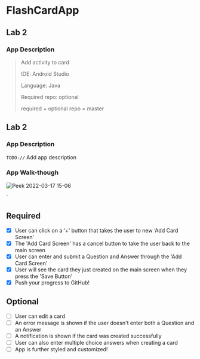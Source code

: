 # FlashCardApp

## Lab 2

### App Description

> Add activity to card
> 
> IDE: Android Studio
> 
> Language: Java 
> 
> Required repo: optional
> 
> required + optional repo = master 

## Lab 2

### App Description
`TODO://` Add app description

### App Walk-though

![Peek 2022-03-17 15-06](https://user-images.githubusercontent.com/49354774/158878146-2f344cb3-1651-498e-a517-1a0973ee4f11.gif)

`
## Required
- [x] User can click on a ‘+’ button that takes the user to new ‘Add Card Screen’
- [x] The 'Add Card Screen' has a cancel button to take the user back to the main screen
- [x] User can enter and submit a Question and Answer through the 'Add Card Screen'
- [x] User will see the card they just created on the main screen when they press the 'Save Button'
- [x] Push your progress to GitHub!

## Optional
- [ ] User can edit a card
- [ ] An error message is shown if the user doesn't enter both a Question and an Answer
- [ ] A notification is shown if the card was created successfully
- [ ] User can also enter multiple choice answers when creating a card
- [ ] App is further styled and customized!
